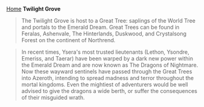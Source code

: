 [Home](../index.md)
**Twilight Grove**
> The Twilight Grove is host to a Great Tree: saplings of the World Tree and portals to the Emerald Dream. Great Trees can be found in Feralas, Ashenvale, The Hinterlands, Duskwood, and Crystalsong Forest on the continent of Northrend.

> In recent times, Ysera's most trusted lieutenants (Lethon, Ysondre, Emeriss, and Taerar) have been warped by a dark new power within the Emerald Dream and are now known as The Dragons of Nightmare. Now these wayward sentinels have passed through the Great Trees into Azeroth, intending to spread madness and terror throughout the mortal kingdoms. Even the mightiest of adventurers would be well advised to give the dragons a wide berth, or suffer the consequences of their misguided wrath.